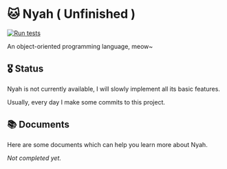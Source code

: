 # 🐱 Nyah ( Unfinished )

[![Run tests](https://github.com/EnabledFish/Nyah/actions/workflows/unit-test.yml/badge.svg?branch=main)](https://github.com/EnabledFish/Nyah/actions/workflows/run-tests.yml)

An object-oriented programming language, meow~

## 🎖️ Status

Nyah is not currently available, I will slowly implement all its basic features.

Usually, every day I make some commits to this project.

## 📚 Documents

Here are some documents which can help you learn more about Nyah.

_Not completed yet._
